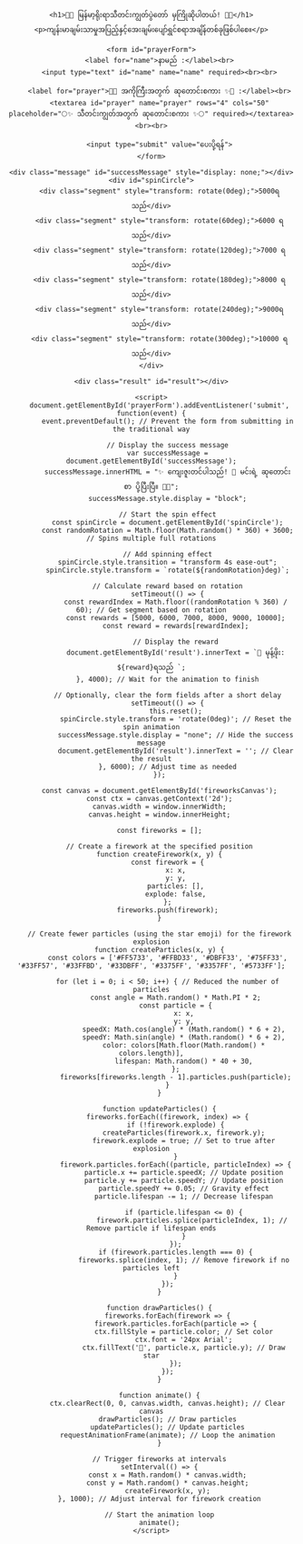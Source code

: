 <html lang="my">
<head>
    <meta charset="UTF-8">
    <meta name="viewport" content="width=device-width, initial-scale=1.0">
    <title>Prayer Form with Lucky Spin and Fireworks</title>
    <style>
        body {
            font-family: Arial, sans-serif;
            background-image: url('https://i.postimg.cc/XvSffVf1/photo-2024-10-02-04-06-14.jpg');
            background-size: cover;
            background-position: center;
            text-align: center;
            padding: 50px;
            margin: 0;
            overflow: hidden; /* Prevent scrollbars from appearing */
        }
        form {
            background-color: rgba(255, 255, 255, 0.8); /* White background with transparency */
            border-radius: 10px;
            padding: 20px;
            max-width: 500px;
            margin: auto;
            box-shadow: 0px 4px 10px rgba(0, 0, 0, 0.1);
        }
        input, textarea {
            width: 100%;
            padding: 10px;
            margin: 10px 0;
            border-radius: 5px;
            border: 1px solid #ccc;
        }
        input[type="submit"] {
            background-color: #4CAF50;
            color: white;
            border: none;
            cursor: pointer;
        }
        input[type="submit"]:hover {
            background-color: #45a049;
        }
        .message {
            margin-top: 20px;
            color: green;
            font-weight: bold;
        }
        #spinCircle {
            width: 200px;
            height: 200px;
            border-radius: 50%;
            position: relative;
            margin: 20px auto;
            overflow: hidden;
        }
        .segment {
            position: absolute;
            width: 50%;
            height: 50%;
            border-radius: 0 100% 0 0; /* Only top right rounded */
            transform-origin: 100% 100%;
            color: white; /* Text color */
            display: flex;
            align-items: center;
            justify-content: center;
            font-weight: bold;
            font-size: 16px;
        }
        .segment:nth-child(1) { background: linear-gradient(135deg, #ff7e5f, #feb47b); } /* 5000 MMK */
        .segment:nth-child(2) { background: linear-gradient(135deg, #6a11cb, #2575fc); } /* 6000 MMK */
        .segment:nth-child(3) { background: linear-gradient(135deg, #00c6ff, #0072ff); } /* 7000 MMK */
        .segment:nth-child(4) { background: linear-gradient(135deg, #ff6a00, #ee0979); } /* 8000 MMK */
        .segment:nth-child(5) { background: linear-gradient(135deg, #ff3f20, #ff8c00); } /* 9000 MMK */
        .segment:nth-child(6) { background: linear-gradient(135deg, #43e97b, #38f9d7); } /* 10000 MMK */
        .result {
            margin-top: 20px;
            font-size: 24px;
            font-weight: bold;
        }
        canvas {
            position: absolute;
            top: 0;
            left: 0;
            pointer-events: none; /* Allow clicks to pass through to the form */
        }
    </style>
</head>
<body>
    <canvas id="fireworksCanvas"></canvas>

    <h1>🌸✨ မြန်မာ့ရိုးရာသီတင်းကျွတ်ပွဲတော် မှကြိုဆိုပါတယ်! 🎉🌙</h1>
    <p>ကျန်းမာချမ်းသာမှုအပြည့်နှင့်အေးချမ်းပျော်ရွှင်စရာအချိန်တစ်ခုဖြစ်ပါစေ။</p>
    
    <form id="prayerForm">
        <label for="name">နာမည် :</label><br>
        <input type="text" id="name" name="name" required><br><br>
        
        <label for="prayer">🌸✨ အကိုကြီးအတွက် ဆုတောင်းစကား ✨🌸 :</label><br>
        <textarea id="prayer" name="prayer" rows="4" cols="50" placeholder="🌕✨ သီတင်းကျွတ်အတွက် ဆုတောင်းစကား ✨🌕" required></textarea><br><br>
        
        <input type="submit" value="ပေးပို့ရန်">
    </form>

    <div class="message" id="successMessage" style="display: none;"></div>
    <div id="spinCircle">
        <div class="segment" style="transform: rotate(0deg);">5000ရသည်</div>
        <div class="segment" style="transform: rotate(60deg);">6000 ရသည်</div>
        <div class="segment" style="transform: rotate(120deg);">7000 ရသည်</div>
        <div class="segment" style="transform: rotate(180deg);">8000 ရသည်</div>
        <div class="segment" style="transform: rotate(240deg);">9000ရသည်</div>
        <div class="segment" style="transform: rotate(300deg);">10000 ရသည်</div>
    </div>

    <div class="result" id="result"></div>

    <script>
        document.getElementById('prayerForm').addEventListener('submit', function(event) {
            event.preventDefault(); // Prevent the form from submitting in the traditional way

            // Display the success message
            var successMessage = document.getElementById('successMessage');
            successMessage.innerHTML = "✨ ကျေးဇူးတင်ပါသည်! 💌 မင်းရဲ့ ဆုတောင်းစာ ပို့ပြီးပြီ။ 💌✨";
            successMessage.style.display = "block";

            // Start the spin effect
            const spinCircle = document.getElementById('spinCircle');
            const randomRotation = Math.floor(Math.random() * 360) + 3600; // Spins multiple full rotations

            // Add spinning effect
            spinCircle.style.transition = "transform 4s ease-out";
            spinCircle.style.transform = `rotate(${randomRotation}deg)`;

            // Calculate reward based on rotation
            setTimeout(() => {
                const rewardIndex = Math.floor((randomRotation % 360) / 60); // Get segment based on rotation
                const rewards = [5000, 6000, 7000, 8000, 9000, 10000];
                const reward = rewards[rewardIndex];

                // Display the reward
                document.getElementById('result').innerText = `🎉 မုန့်ဖိုး: ${reward}ရသည် `;
            }, 4000); // Wait for the animation to finish

            // Optionally, clear the form fields after a short delay
            setTimeout(() => {
                this.reset();
                spinCircle.style.transform = 'rotate(0deg)'; // Reset the spin animation
                successMessage.style.display = "none"; // Hide the success message
                document.getElementById('result').innerText = ''; // Clear the result
            }, 6000); // Adjust time as needed
        });

        const canvas = document.getElementById('fireworksCanvas');
        const ctx = canvas.getContext('2d');
        canvas.width = window.innerWidth;
        canvas.height = window.innerHeight;

        const fireworks = [];

        // Create a firework at the specified position
        function createFirework(x, y) {
            const firework = {
                x: x,
                y: y,
                particles: [],
                explode: false,
            };
            fireworks.push(firework);
        }

        // Create fewer particles (using the star emoji) for the firework explosion
        function createParticles(x, y) {
            const colors = ['#FF5733', '#FFBD33', '#DBFF33', '#75FF33', '#33FF57', '#33FFBD', '#33DBFF', '#3375FF', '#3357FF', '#5733FF'];

            for (let i = 0; i < 50; i++) { // Reduced the number of particles
                const angle = Math.random() * Math.PI * 2;
                const particle = {
                    x: x,
                    y: y,
                    speedX: Math.cos(angle) * (Math.random() * 6 + 2),
                    speedY: Math.sin(angle) * (Math.random() * 6 + 2),
                    color: colors[Math.floor(Math.random() * colors.length)],
                    lifespan: Math.random() * 40 + 30,
                };
                fireworks[fireworks.length - 1].particles.push(particle);
            }
        }

        function updateParticles() {
            fireworks.forEach((firework, index) => {
                if (!firework.explode) {
                    createParticles(firework.x, firework.y);
                    firework.explode = true; // Set to true after explosion
                }
                firework.particles.forEach((particle, particleIndex) => {
                    particle.x += particle.speedX; // Update position
                    particle.y += particle.speedY; // Update position
                    particle.speedY += 0.05; // Gravity effect
                    particle.lifespan -= 1; // Decrease lifespan

                    if (particle.lifespan <= 0) {
                        firework.particles.splice(particleIndex, 1); // Remove particle if lifespan ends
                    }
                });
                if (firework.particles.length === 0) {
                    fireworks.splice(index, 1); // Remove firework if no particles left
                }
            });
        }

        function drawParticles() {
            fireworks.forEach(firework => {
                firework.particles.forEach(particle => {
                    ctx.fillStyle = particle.color; // Set color
                    ctx.font = '24px Arial';
                    ctx.fillText('🌟', particle.x, particle.y); // Draw star
                });
            });
        }

        function animate() {
            ctx.clearRect(0, 0, canvas.width, canvas.height); // Clear canvas
            drawParticles(); // Draw particles
            updateParticles(); // Update particles
            requestAnimationFrame(animate); // Loop the animation
        }

        // Trigger fireworks at intervals
        setInterval(() => {
            const x = Math.random() * canvas.width;
            const y = Math.random() * canvas.height;
            createFirework(x, y);
        }, 1000); // Adjust interval for firework creation

        // Start the animation loop
        animate();
    </script>
</body>
</html>
